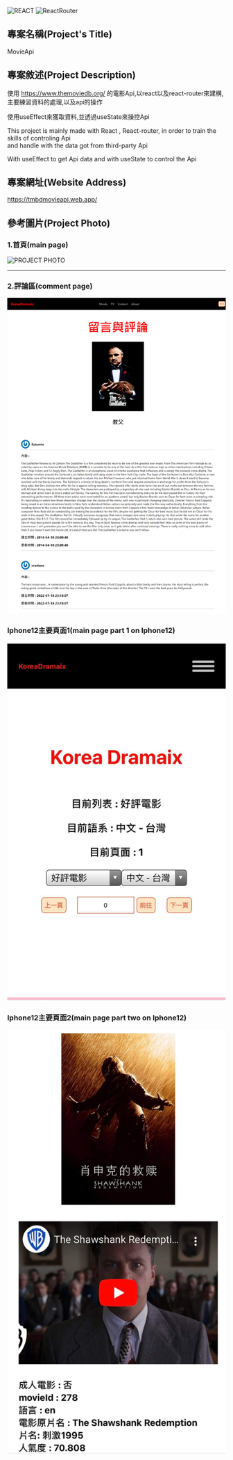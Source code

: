 ![REACT](https://img.shields.io/badge/-React%5E18.0.0-blue)
![ReactRouter](https://img.shields.io/badge/-React--router%5E6.3.0-ff69b4)


## 專案名稱(Project's Title)

MovieApi

## 專案敘述(Project Description)

使用 https://www.themoviedb.org/ 的電影Api,以react以及react-router來建構,主要練習資料的處理,以及api的操作<br/>

使用useEffect來獲取資料,並透過useState來操控Api</br>

This project is mainly made with React , React-router, in order to train the skills of controling Api<br/>  and handle with the data got from third-party Api <br/>

With useEffect to get Api data and with useState to control the Api 

## 專案網址(Website Address)

https://tmbdmovieapi.web.app/

## 參考圖片(Project Photo)


### 1.首頁(main page)

![PROJECT PHOTO](https://github.com/Razieldu/MovieApi/raw/main/projectPhoto/main.png)

---

### 2.評論區(comment page)

![PROJECT PHOTO](https://github.com/Razieldu/MovieApi/raw/main/projectPhoto/comment.png)

### Iphone12主要頁面1(main page part 1 on Iphone12)

![PROJECT PHOTO](https://github.com/Razieldu/MovieApi/raw/main/projectPhoto/mainPhone1.png)

### Iphone12主要頁面2(main page part two on Iphone12)

![PROJECT PHOTO](https://github.com/Razieldu/MovieApi/raw/main/projectPhoto/mainPhone2.png)

